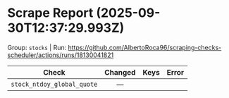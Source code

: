 # Scrape Report (2025-09-30T12:37:29.993Z)

Group: `stocks`  |  Run: https://github.com/AlbertoRoca96/scraping-checks-scheduler/actions/runs/18130041821

| Check | Changed | Keys | Error |
|---|:---:|:--|:--|
| `stock_ntdoy_global_quote` | — |  |  |

